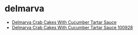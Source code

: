# delmarva

 * [Delmarva Crab Cakes With Cucumber Tartar Sauce](../../index/d/delmarva-crab-cakes-with-cucumber-tartar-sauce-100928.json)
 * [Delmarva Crab Cakes With Cucumber Tartar Sauce 100928](../../index/d/delmarva-crab-cakes-with-cucumber-tartar-sauce-100928.json)
